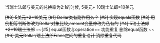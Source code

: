 当瑞士法郎与美元的兑换率为2:1的时候, 5美元+ 10瑞士法郎=10美元

~~[#0] 5美元*2=10美元~~
~~[#1] Dollar类有副作用么？~~
~~[#2] 实现equals函数~~
~~[#3] 用例相等判断修改为Dollar对象比较,amount变量修改为私有的~~
~~[#4] 5瑞士法郎*2=10瑞士法郎~~
~~[#5] equal函数与operation== 功能重复 删除equal函数 ~~
~~[#6] 美元Dollar/瑞士法郎Franc之间的重复设计 消除重复代码~~


